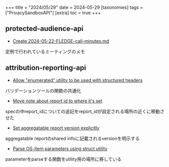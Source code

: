 +++
title = "2024/05/29"
date = 2024-05-29
[taxonomies]
tags = ["PrivacySandboxAPI"]
[extra]
toc = true
+++

## protected-audience-api
* [Create 2024-05-22-FLEDGE-call-minutes.md](https://github.com/WICG/turtledove/commit/22d3be9772d527307e3422fc22a5d92cb7591c90)

定例で行われているミーティングのメモ

## attribution-reporting-api
* [Allow "enumerated" utility to be used with structured headers](https://github.com/WICG/attribution-reporting-api/commit/0ecdd53371c9e7b05348bb2ebcdb21a0759f35af)

バリデーションツールの関数の共通化

* [Move note about report id to where it's set](https://github.com/WICG/attribution-reporting-api/commit/5ee2c711d5098ec83cc5ad367ef3680694ca8e64)

specの中report_idについての追記をreport_idが設定される場所の近くに移動させた

* [Set aggregatable report version explicitly](https://github.com/WICG/attribution-reporting-api/commit/1dfec7d651deb2ea746e6d5868ee61327da71957)

aggregatable reportのshared infoに記載されるversionを明示する

* [Parse OS-item parameters using struct utility](https://github.com/WICG/attribution-reporting-api/commit/53d3fbfda8b293033c06960c0631117e4b182b09)

parameterをparseする関数をutility用の場所に移している
